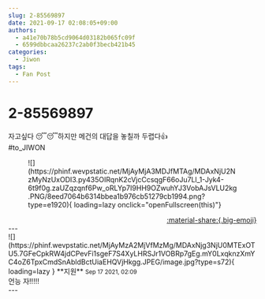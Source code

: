 ```yaml
---
slug: 2-85569897
date: 2021-09-17 02:08:05+09:00
authors:
  - a41e70b78b5cd9064d03182b065fc09f
  - 6599dbbcaa26237c2ab0f3becb421b45
categories:
  - Jiwon
tags:
  - Fan Post
---
```


# 2-85569897

<div class="post-container" markdown="1">
<div class="content-container md-sidebar__scrollwrap" markdown="1">

자고싶다 😴😴하지만 메건의 대답을 놓칠까 두렵다👍<br>\#to_JIWON
<figure markdown="1">
![](https://phinf.wevpstatic.net/MjAyMjA3MDJfMTAg/MDAxNjU2NzMyNzUxODI3.py435OIRqnK2cVjcCcsqgF66oJu7Ll_1-Jyk4-6t9f0g.zaUZqzqnf6Pw_oRLYp7I9HH9OZwuhYJ3VobAJsVLU2kg.PNG/8eed7064b6314bbea1b976cb51279cb1994.png?type=e1920){ loading=lazy onclick="openFullscreen(this)"}
</figure>


</div>
</div>

<div style="text-align: right;" markdown="1">
<a href="https://weverse.io/fromis9/fanpost/2-85569897" style="text-align: right;">:material-share:{.big-emoji}</a>
</div>
---

<div class="comments-container md-sidebar__scrollwrap" markdown="1">
<div class="comment" markdown="1">
<div class='id-container' markdown="1">
![](https://phinf.wevpstatic.net/MjAyMzA2MjVfMzMg/MDAxNjg3NjU0MTExOTU5.7GFeCpkRW4jdCPevFi1sgeF7S4XyLHRSJr1VOBRp7gEg.mY0LxqknzXmYC4oZ6TpxCmdSnAbldBctUiaEHQVjHkgg.JPEG/image.jpg?type=s72){ loading=lazy }
**<span class="artist">지원</span>** <small>Sep 17 2021, 02:09</small><br>
</div>
<div class='comment-body' markdown="1">
언능 자!!!!!
</div>
</div>
</div>
---

